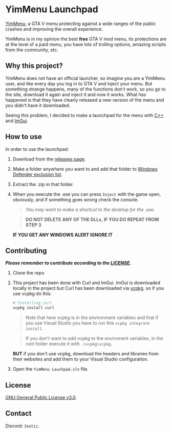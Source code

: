 # YimMenu Launchpad

[YimMenu](https://github.com/YimMenu/YimMenu), a GTA V menu protecting against a wide ranges of the public crashes and improving the overall experience.

YimMenu is in my opinion the best **free** GTA V mod menu, its protections are at the level of a paid menu, you have lots of trolling options, amazing scripts from the community, etc.

## Why this project?

YimMenu does not have an official launcher, so imagine you are a YimMenu user, and like every day you log in to GTA V and inject your menu. But something strange happens, many of the functions don't work, so you go to the site, download it again and inject it and now it works. What has happened is that they have clearly released a new version of the menu and you didn't have it downloaded.

Seeing this problem, I decided to make a launchpad for the menu with [C++](https://es.wikipedia.org/wiki/C%2B%2B) and [ImGui](https://github.com/ocornut/imgui).

## How to use

In order to use the launchpad:

1. Download from the [releases page](https://github.com/ExoticGamerrrYT/YimMenu-Launchpad/releases/tag/releases).
2. Make a folder anywhere you want to and add that folder to [Windows Defender exclusion list](https://support.microsoft.com/en-us/windows/add-an-exclusion-to-windows-security-811816c0-4dfd-af4a-47e4-c301afe13b26).
3. Extract the .zip in that folder.
4. When you execute the .exe you can press `Inject` with the game open, obviously, and if something goes wrong check the console.

   > _You may want to make a shortcut to the desktop for the .exe._

   > **DO NOT DELETE ANY OF THE DLLs, IF YOU DO REPEAT FROM STEP 3**
   
   **IF YOU GET ANY WINDOWS ALERT IGNORE IT**

## Contributing

_**Please remember to contribute according to the [LICENSE](LICENSE).**_

1. Clone the repo

2. This project has been done with Curl and ImGui. ImGui is downloaded locally in the project but Curl has been downloaded via [vcpkg](https://github.com/microsoft/vcpkg), so if you use vcpkg do this:

   ```bash
   # Installing curl
   vcpkg install curl
   ```

   > Note that here vcpkg is in the environment variables and that if you use Visual Studio you have to run this `vcpkg integrate install`.

   > If you don't want to add vcpkg to the enviroment variables, in the root folder execute it with `.\vcpkg\vcpkg`.

   **BUT** if you don't use vcpkg, download the headers and libraries from their websites and add them to your Visual Studio configuration.

3. Open the `YimMenu Lauchpad.sln` file.

## License

[GNU General Public License v3.0](https://choosealicense.com/licenses/gpl-3.0/).

## Contact

Discord: `3xotic.`
